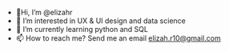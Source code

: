 - 👋Hi, I’m @elizahr
- 👀 I’m interested in UX & UI design and data science
- 🌱 I’m currently learning python and SQL
- 📫 How to reach me? Send me an email elizah.r10@gmail.com 

<!---
elizahr/elizahr is a ✨ special ✨ repository because its `README.md` (this file) appears on your GitHub profile.
You can click the Preview link to take a look at your changes.
--->
